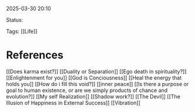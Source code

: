 


2025-03-30 20:10


Status:

Tags: [[Life]]



# References

[[Does karma exist?]]
[[Duality or Separation]]
[[Ego death in spirituality?]]
[[Enlightenment for you]]
[[God is Conciousness]]
[[Heal the energy that holds you]]
[[How do i fill this void?]]
[[inner peace]]
[[Is there a purpose or goal to human existence, or are we simply products of chance and evolution?]]
[[My self Realization]]
[[Shadow work?]]
[[The Devil]]
[[The Illusion of Happiness in External Success]]
[[Vibration]]



